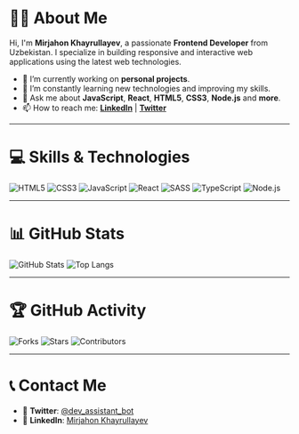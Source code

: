 # 👨‍💻 About Me

Hi, I'm **Mirjahon Khayrullayev**, a passionate **Frontend Developer** from Uzbekistan. I specialize in building responsive and interactive web applications using the latest web technologies.

- 🔭 I’m currently working on **personal projects**.
- 🌱 I’m constantly learning new technologies and improving my skills.
- 💬 Ask me about **JavaScript**, **React**, **HTML5**, **CSS3**, **Node.js** and **more**.
- 📫 How to reach me: **[LinkedIn](https://www.linkedin.com/in/mirjahon-khayrullayev)** | **[Twitter](https://twitter.com/dev_assistant_bot)**

---

# 💻 Skills & Technologies

![HTML5](https://img.shields.io/badge/HTML5-90%25-orange?style=for-the-badge&logo=html5&logoColor=white)
![CSS3](https://img.shields.io/badge/CSS3-85%25-blue?style=for-the-badge&logo=css3&logoColor=white)
![JavaScript](https://img.shields.io/badge/JavaScript-75%25-yellow?style=for-the-badge&logo=javascript&logoColor=white)
![React](https://img.shields.io/badge/React-70%25-lightblue?style=for-the-badge&logo=react&logoColor=white)
![SASS](https://img.shields.io/badge/SASS-80%25-pink?style=for-the-badge&logo=sass&logoColor=white)
![TypeScript](https://img.shields.io/badge/TypeScript-60%25-blue?style=for-the-badge&logo=typescript&logoColor=white)
![Node.js](https://img.shields.io/badge/Node.js-70%25-green?style=for-the-badge&logo=node.js&logoColor=white)

---

# 📊 GitHub Stats

![GitHub Stats](https://github-readme-stats.vercel.app/api?username=MirjahonKh&show_icons=true&hide_title=true&count_private=true&hide=prs&theme=tokyonight&border_radius=10)
![Top Langs](https://github-readme-stats.vercel.app/api/top-langs/?username=MirjahonKh&layout=compact&theme=tokyonight&border_radius=10)

---

# 🏆 GitHub Activity

![Forks](https://img.shields.io/github/forks/MirjahonKh?style=for-the-badge&logo=github)
![Stars](https://img.shields.io/github/stars/MirjahonKh?style=for-the-badge&logo=github)
![Contributors](https://img.shields.io/github/contributors/MirjahonKh?style=for-the-badge&logo=github)

---

# 📞 Contact Me

- 💬 **Twitter**: [@dev_assistant_bot](https://twitter.com/dev_assistant_bot)
- 💼 **LinkedIn**: [Mirjahon Khayrullayev](https://www.linkedin.com/in/mirjahon-khayrullayev)
